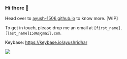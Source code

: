 ### Hi there 👋

<!--
**ayush-1506/ayush-1506** is a ✨ _special_ ✨ repository because its `README.md` (this file) appears on your GitHub profile.

Here are some ideas to get you started:

- 🔭 I’m currently working on ...
- 🌱 I’m currently learning ...
- 👯 I’m looking to collaborate on ...
- 🤔 I’m looking for help with ...
- 💬 Ask me about ...
- 📫 How to reach me: ...
- 😄 Pronouns: ...
- ⚡ Fun fact: ...
-->

Head over to [ayush-1506.github.io](https://ayush-1506.github.io) to know more. [WIP]

To get in touch, please drop me an email at `[first_name].[last_name]1506@gmail.com`.

Keybase: https://keybase.io/ayushridhar

![](https://komarev.com/ghpvc/?username=ayush-1506)
